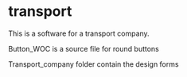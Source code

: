 # transport
This is a software for a transport company.


Button_WOC is a source file for round buttons

Transport_company folder contain the design forms


